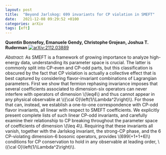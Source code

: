 ```yaml
---
layout: post
title:  "Beyond Jarlskog: 699 invariants for CP violation in SMEFT"
date:   2021-12-08 09:29:52 +0100
categories: arXiv
tags: [eft]
---
```


 **Quentin Bonnefoy, Emanuele Gendy, Christophe Grojean, Joshua T. Ruderman**
[![arXiv:2112.03889](https://img.shields.io/badge/arXiv-2112.03889-00ff00)](https://arxiv.org/abs/2112.03889)

*Abstract:*
As SMEFT is a framework of growing importance to analyze high-energy data, understanding its parameter space is crucial. The latter is commonly split into CP-even and CP-odd parts, but this classification is obscured by the fact that CP violation is actually a collective effect that is best captured by considering flavor-invariant combinations of Lagrangian parameters. First we show that fermion rephasing invariance imposes that several coefficients associated to dimension-six operators can never interfere with operators of dimension \\(\\leq4\\) and thus cannot appear in any physical observable at \\({\\cal O}\\left(1/\\Lambda^2\\right)\\). For those that can, instead, we establish a one-to-one correspondence with CP-odd flavor invariants, all linear with respect to SMEFT coefficients. We explicitly present complete lists of such linear CP-odd invariants, and carefully examine their relationship to CP breaking throughout the parameter space of coefficients of dimension \\(\\leq 4\\). Requiring that these invariants all vanish, together with the Jarlskog invariant, the strong-CP phase, and the 6 CP-violating dimension-6 bosonic operators, provides \\(699(+1+1+6)\\) conditions for CP conservation to hold in any observable at leading order, \\({\\cal O}\\left(1/\\Lambda^2\\right)\\).
